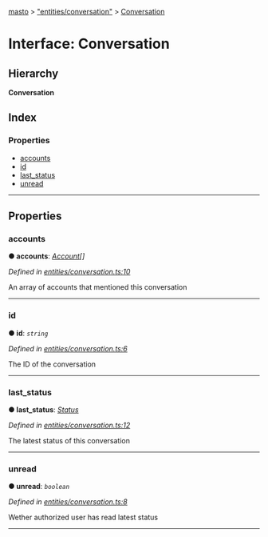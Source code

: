 [masto](../README.md) > ["entities/conversation"](../modules/_entities_conversation_.md) > [Conversation](../interfaces/_entities_conversation_.conversation.md)

# Interface: Conversation

## Hierarchy

**Conversation**

## Index

### Properties

* [accounts](_entities_conversation_.conversation.md#accounts)
* [id](_entities_conversation_.conversation.md#id)
* [last_status](_entities_conversation_.conversation.md#last_status)
* [unread](_entities_conversation_.conversation.md#unread)

---

## Properties

<a id="accounts"></a>

###  accounts

**● accounts**: *[Account](_entities_account_.account.md)[]*

*Defined in [entities/conversation.ts:10](https://github.com/neet/masto.js/blob/3b7330b/src/entities/conversation.ts#L10)*

An array of accounts that mentioned this conversation

___
<a id="id"></a>

###  id

**● id**: *`string`*

*Defined in [entities/conversation.ts:6](https://github.com/neet/masto.js/blob/3b7330b/src/entities/conversation.ts#L6)*

The ID of the conversation

___
<a id="last_status"></a>

###  last_status

**● last_status**: *[Status](_entities_status_.status.md)*

*Defined in [entities/conversation.ts:12](https://github.com/neet/masto.js/blob/3b7330b/src/entities/conversation.ts#L12)*

The latest status of this conversation

___
<a id="unread"></a>

###  unread

**● unread**: *`boolean`*

*Defined in [entities/conversation.ts:8](https://github.com/neet/masto.js/blob/3b7330b/src/entities/conversation.ts#L8)*

Wether authorized user has read latest status

___

